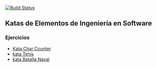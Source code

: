 [![Build Status](https://travis-ci.org/AlvarezAriel/katas-eis.svg?branch=master)](https://travis-ci.org/AlvarezAriel/katas-eis)

## Katas de Elementos de Ingeniería en Software

### Ejercicios

 - [Kata Char Counter](char_counter/Readme.md)
 - [kata Tenis](tenis/Readme.md)
 - [kata Batalla Naval](batalla_naval/Readme.md)
